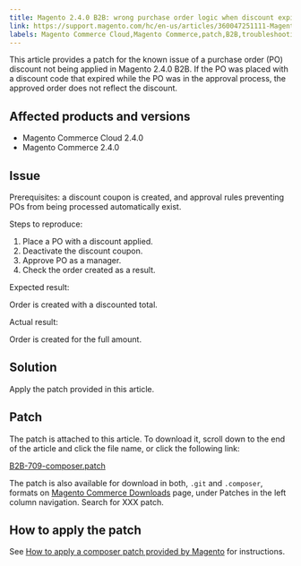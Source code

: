 ```yaml
---
title: Magento 2.4.0 B2B: wrong purchase order logic when discount expired 
link: https://support.magento.com/hc/en-us/articles/360047251111-Magento-2-4-0-B2B-wrong-purchase-order-logic-when-discount-expired-
labels: Magento Commerce Cloud,Magento Commerce,patch,B2B,troubleshooting,known issues,2.4.0,purchase order
---
```


This article provides a patch for the known issue of a purchase order (PO) discount not being applied in Magento 2.4.0 B2B. If the PO was placed with a discount code that expired while the PO was in the approval process, the approved order does not reflect the discount. 

## Affected products and versions

* Magento Commerce Cloud 2.4.0
* Magento Commerce 2.4.0

## Issue

Prerequisites: a discount coupon is created, and approval rules preventing POs from being processed automatically exist. 

Steps to reproduce:

1. Place a PO with a discount applied.
1. Deactivate the discount coupon. 
1. Approve PO as a manager. 
1. Check the order created as a result.

Expected result:

Order is created with a discounted total. 

Actual result:

Order is created for the full amount.

## Solution 

Apply the patch provided in this article.

## Patch

The patch is attached to this article. To download it, scroll down to the end of the article and click the file name, or click the following link:

[B2B-709-composer.patch](https://support.magento.com/hc/en-us/article_attachments/360063988371/B2B-709-composer.patch)

The patch is also available for download in both, `` .git `` and `` .composer ``, formats on [Magento Commerce Downloads](https://magento.com/tech-resources/download) page, under Patches in the left column navigation. Search for XXX patch. 

## How to apply the patch

See [How to apply a composer patch provided by Magento](https://support.magento.com/hc/en-us/articles/360028367731) for instructions.

 
 